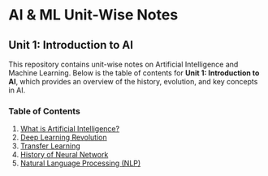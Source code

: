 # AI & ML Unit-Wise Notes

## Unit 1: Introduction to AI

This repository contains unit-wise notes on Artificial Intelligence and Machine Learning. Below is the table of contents for 
**Unit 1: Introduction to AI**, which provides an overview of the history, evolution, and key concepts in AI.

### Table of Contents

1. [What is Artificial Intelligence?](What_is_Artificial_Intelligence.md)
2. [Deep Learning Revolution](#3-deep-learning-revolution)
4. [Transfer Learning](transfer-learning.md)
5. [History of Neural Network](Neural-Network.md)
6. [Natural Language Processing (NLP)](#6-natural-language-processing-nlp)

